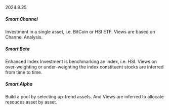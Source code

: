 2024.8.25
##### Smart Channel
Investment in a single asset, i.e. BitCoin or HSI ETF. Views are based on Channel Analysis.
##### Smart Beta
Enhanced Index Investment is benchmarking an index, i.e. HSI. Views on over-weighting or under-weighting the index constituent stocks are inferred from time to time.
##### Smart Alpha
Build a pool by selecting up-trend assets. And Views are inferred to allocate resouces asset by asset.